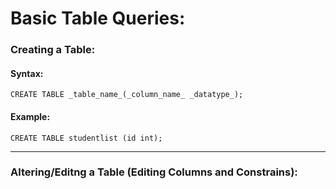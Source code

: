 # Basic Table Queries:
### Creating a Table:
#### Syntax:
``` syntax
CREATE TABLE _table_name_(_column_name_ _datatype_);
```
#### Example:
``` syntax
CREATE TABLE studentlist (id int);
```
***

### Altering/Editng a Table (Editing Columns and Constrains):
####
